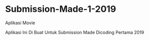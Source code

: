 # Submission-Made-1-2019

Aplikasi Movie 

Aplikasi Ini Di Buat Untuk Submission Made Dicoding Pertama 2019
